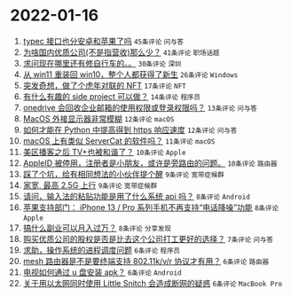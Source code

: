 # 2022-01-16

1. [typec 接口也分安卓和苹果了吗](https://www.v2ex.com/t/828528) `45条评论` `问与答`
1. [为啥国内优质公司(不是指营收)那么少？](https://www.v2ex.com/t/828562) `41条评论` `职场话题`
1. [求问现在哪里还有修自行车的。。](https://www.v2ex.com/t/828532) `30条评论` `深圳`
1. [从 win11 重装回 win10，整个人都获得了新生](https://www.v2ex.com/t/828569) `26条评论` `Windows`
1. [突发奇想，做了个虎年对联的 NFT](https://www.v2ex.com/t/828531) `17条评论` `NFT`
1. [有什么有趣的 side project 可以做？](https://www.v2ex.com/t/828551) `14条评论` `程序员`
1. [onedrive 会回收企业邮箱的使用权限或登录权限吗？](https://www.v2ex.com/t/828527) `13条评论` `问与答`
1. [MacOS 外接显示器非常模糊](https://www.v2ex.com/t/828560) `12条评论` `macOS`
1. [如何才能在 Python 中提高得到 https 响应速度](https://www.v2ex.com/t/828523) `12条评论` `问与答`
1. [macOS 上有类似 ServerCat 的软件吗？](https://www.v2ex.com/t/828545) `11条评论` `macOS`
1. [美区播客之后 TV+也被和谐了？](https://www.v2ex.com/t/828572) `10条评论` `Apple`
1. [AppleID 被停用，注册者是小朋友，或许是旁路由的问题。](https://www.v2ex.com/t/828536) `10条评论` `路由器`
1. [踩了个坑，给有相同想法的小伙伴提个醒](https://www.v2ex.com/t/828577) `9条评论` `宽带症候群`
1. [家宽, 最高 2.5G 上行](https://www.v2ex.com/t/828521) `9条评论` `宽带症候群`
1. [请问，输入法的粘贴功能是用了什么系统 api 吗？](https://www.v2ex.com/t/828525) `8条评论` `Android`
1. [苹果支持部门： iPhone 13 / Pro 系列手机不再支持“电话降噪”功能](https://www.v2ex.com/t/828518) `8条评论` `Apple`
1. [搞什么副业可以月入过万？](https://www.v2ex.com/t/828557) `8条评论` `分享发现`
1. [购买优质公司的股权是否是比去这个公司打工更好的选择？](https://www.v2ex.com/t/828576) `7条评论` `问与答`
1. [求助，操作系统的进程调度问题](https://www.v2ex.com/t/828552) `6条评论` `程序员`
1. [mesh 路由器是不是要终端支持 802.11k/v/r 协议才有用？](https://www.v2ex.com/t/828547) `6条评论` `路由器`
1. [电视如何通过 u 盘安装 apk？](https://www.v2ex.com/t/828538) `6条评论` `Android`
1. [关于用以太网同时使用 Little Snitch 会造成断网的疑惑](https://www.v2ex.com/t/828515) `6条评论` `MacBook Pro`
